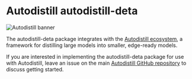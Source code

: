 
# Autodistill autodistill-deta

![Autodistill banner](https://raw.githubusercontent.com/autodistill/autodistill/main/docs/assets/banner.png)

The autodistill-deta package integrates with the [Autodistill ecosystem](https://autodistill.com), a framework for distilling large models into smaller, edge-ready models.

If you are interested in implementing the autodistill-deta package for use with Autodistill, leave an issue on the main [Autodistill GitHub repository](https://github.com/autodistill/autodistill) to discuss getting started.
    